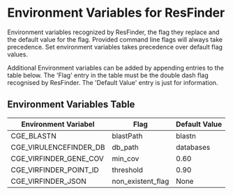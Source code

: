 # Environment Variables for ResFinder

Environment variables recognized by ResFinder, the flag they replace and the default value for the flag. Provided command line flags will always take precedence. Set environment variables takes precedence over default flag values.

Additional Environment variables can be added by appending entries to the table below. The 'Flag' entry in the table must be the double dash flag recognised by ResFinder. The 'Default Value' entry is just for information.

## Environment Variables Table

| Environment Variabel       | Flag                | Default Value  |
|----------------------------|---------------------|----------------|
| CGE_BLASTN                 | blastPath           | blastn         |
| CGE_VIRULENCEFINDER_DB     | db_path             | databases      |
| CGE_VIRFINDER_GENE_COV     | min_cov             | 0.60           |
| CGE_VIRFINDER_POINT_ID     | threshold           | 0.90           |
| CGE_VIRFINDER_JSON         | non_existent_flag   | None           |

